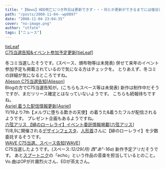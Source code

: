 ```yaml
---
title: "【News】HDD死亡につき昨日は更新できず・・・何とか更新ができるまでには復旧しました"
path: "/posts/2008-11-04--wp0897"
date: "2008-11-04 23:04:35"
cover: "no-image.png"
author: "stfate"
tags: ["ニュース"]
---
```


<style type="text/css">
<!--
p {white-space: pre-wrap};
-->
</style>

<a class="topics" href="http://tieleaf.net/" target="_blank">tieLeaf C75当選告知&イベント参加予定更新</a><span class="junre">[<a href="http://tieleaf.net/" target="_blank">tieLeaf</a>]</span>
<div class="news">冬コミ当選したそうです。(スペース、頒布物等は未発表)
併せて来年のイベント参加予定も掲載されているので気になる方はチェックを。
とりあえず、冬コミの詳細が気になるところですね。</div>
<a class="topics" href="http://alieson.jugem.jp/" target="_blank">Alieson C75当選告知</a><span class="junre">[<a href="http://www.alieson.net/html/" target="_blank">Alieson</a>]</span>
<div class="news">Blogの方でC75当選告知が。(こちらもスペース等は未発表)
新作は制作中だそうですが、まだリリース確定とはなっていないようです。
こちらも続報待ちですね。</div>
<a class="topics" href="http://www.asriel.jp/m/" target="_blank">Asriel 着うた配信情報更新</a><span class="junre">[<a href="http://www.asriel.jp/m/" target="_blank">Asriel</a>]</span>
<div class="news">11/19より7th【メルヴに堕ちる歎きの天使】の着うた&着うたフルが配信されるようです。
プレゼント企画もあるようですね。</div>
<a class="topics" href="http://www.rokugen.net/" target="_blank">六弦アリス 【緋のローレライ】イベント委託情報掲載</a><span class="junre">[<a href="http://www.rokugen.net/" target="_blank">六弦アリス</a>]</span>
<div class="news">11/8,9に開催される<a href="http://www.designfesta.com/" target="_blank">デザインフェスタ</a>、<a href="http://www.neckdoll.com/" target="_blank">人形首</a>さんに【緋のローレライ】を少数委託するそうです。</div>
<a class="topics" href="http://www.circle-wave.net/" target="_blank">WAVE C75当選、スペース告知</a><span class="junre">[<a href="http://www.circle-wave.net/" target="_blank">WAVE</a>]</span>
<div class="news">C75当選したようです。(スペース:<em>12/29(月) 西"あ"-16a</em>)
新作予定アリだそうです。
あと<a href="http://www.sputnikworks.com/" target="_blank">スプートニク</a>の「echo」という作品の音楽を担当しているとのこと。
Vo.曲はOPが片霧烈火さん、EDが茶太さん。</div>
